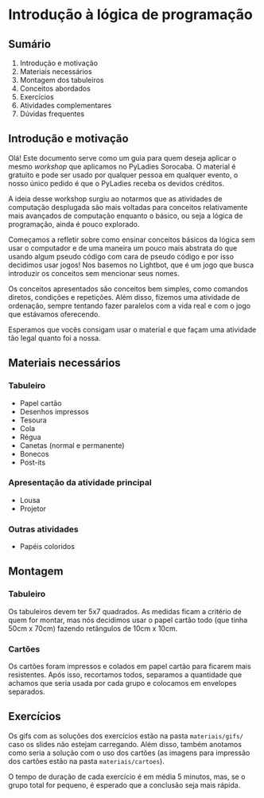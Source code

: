 # Introdução à lógica de programação

## Sumário

1. Introdução e motivação
2. Materiais necessários
3. Montagem dos tabuleiros
4. Conceitos abordados
5. Exercícios
6. Atividades complementares
7. Dúvidas frequentes

## Introdução e motivação

Olá! Este documento serve como um guia para quem deseja aplicar o mesmo
_workshop_ que aplicamos no PyLadies Sorocaba. O material é gratuito e pode
ser usado por qualquer pessoa em qualquer evento, o nosso único pedido é que
o PyLadies receba os devidos créditos.

A ideia desse workshop surgiu ao notarmos que as atividades de computação
desplugada são mais voltadas para conceitos relativamente mais avançados de
computação enquanto o básico, ou seja a lógica de programação, ainda é pouco
explorado.

Começamos a refletir sobre como ensinar conceitos básicos da
lógica sem usar o computador e de uma maneira um pouco mais abstrata do que
usando algum pseudo código com cara de pseudo código e por isso decidimos usar
jogos! Nos basemos no Lightbot, que é um jogo que busca introduzir os conceitos
sem mencionar seus nomes.

Os conceitos apresentados são conceitos bem simples, como comandos diretos,
condições e repetições. Além disso, fizemos uma atividade de ordenação, sempre
tentando fazer paralelos com a vida real e com o jogo que estávamos oferecendo.

Esperamos que vocês consigam usar o material e que façam uma atividade tão legal
quanto foi a nossa.

## Materiais necessários

### Tabuleiro
- Papel cartão
- Desenhos impressos
- Tesoura
- Cola
- Régua
- Canetas (normal e permanente)
- Bonecos
- Post-its

### Apresentação da atividade principal
- Lousa
- Projetor

### Outras atividades
- Papéis coloridos

## Montagem
### Tabuleiro
Os tabuleiros devem ter 5x7 quadrados. As medidas ficam a critério de quem for
montar, mas nós decidimos usar o papel cartão todo (que tinha 50cm x 70cm)
fazendo retângulos de 10cm x 10cm.

### Cartões
Os cartões foram impressos e colados em papel cartão para ficarem mais
resistentes. Após isso, recortamos todos, separamos a quantidade que achamos
que seria usada por cada grupo e colocamos em envelopes separados.

## Exercícios
Os gifs com as soluções dos exercícios estão na pasta `materiais/gifs/` caso os
slides não estejam carregando. Além disso, também anotamos como seria a solução
com o uso dos cartões (as imagens para impressão dos cartões estão na pasta
`materiais/cartoes`).

O tempo de duração de cada exercício é em média 5 minutos, mas, se o grupo total
for pequeno, é esperado que a conclusão seja mais rápida.
